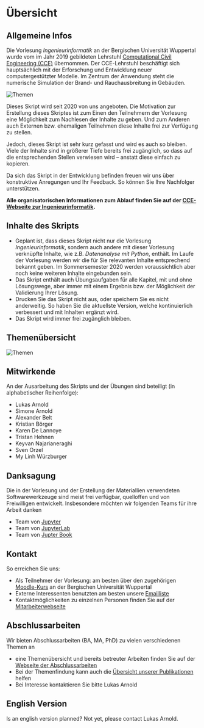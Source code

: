 # Übersicht

## Allgemeine Infos

Die Vorlesung *Ingenieurinformatik* an der Bergischen Universität Wuppertal wurde vom im Jahr 2019 gebildeten Lehrstuhl [Computational Civil Engineering (CCE)](https://cce.uni-wuppertal.de/) übernommen. Der CCE-Lehrstuhl beschäftigt sich hauptsächlich mit der Erforschung und Entwicklung neuer computergestützter Modelle. Im Zentrum der Anwendung steht die numerische Simulation der Brand- und Rauchausbreitung in Gebäuden.  


![Themen](./bilder/fire_banner.png)


Dieses Skript wird seit 2020 von uns angeboten. Die Motivation zur Erstellung dieses Skriptes ist zum Einen den Teilnehmern der Vorlesung eine Möglichkeit zum Nachlesen der Inhalte zu geben. Und zum Anderen auch Externen bzw. ehemaligen Teilnehmen diese Inhalte frei zur Verfügung zu stellen.

Jedoch, dieses Skript ist sehr kurz gefasst und wird es auch so bleiben. Viele der Inhalte sind in größerer Tiefe bereits frei zugänglich, so dass auf die entsprechenden Stellen verwiesen wird – anstatt diese einfach zu kopieren.  

Da sich das Skript in der Entwicklung befinden freuen wir uns über konstruktive Anregungen und Ihr Feedback. So können Sie Ihre Nachfolger unterstützen.

**Alle organisatorischen Informationen zum Ablauf finden Sie auf der [CCE-Webseite zur Ingenieurinformatik](https://cce.uni-wuppertal.de/index.php?id=4178&L=0).**

## Inhalte des Skripts

* Geplant ist, dass dieses Skript nicht nur die Vorlesung *Ingenieurinformatik*, sondern auch andere mit dieser Vorlesung verknüpfte Inhalte, wie z.B. *Datenanalyse mit Python*, enthält. Im Laufe der Vorlesung werden wir die für Sie relevanten Inhalte entsprechend bekannt geben. Im Sommersemester 2020 werden voraussichtlich aber noch keine weiteren Inhalte eingebunden sein.
* Das Skript enthält auch Übungsaufgaben für alle Kapitel, mit und ohne Lösungswege, aber immer mit einem Ergebnis bzw. der Möglichkeit der Validierung Ihrer Lösung.
* Drucken Sie das Skript nicht aus, oder speichern Sie es nicht anderweitig. So haben Sie die aktuellste Version, welche kontinuierlich verbessert und mit Inhalten ergänzt wird.
* Das Skript wird immer frei zugänglich bleiben.

## Themenübersicht

![Themen](./bilder/uebersicht_themen.png)

## Mitwirkende

An der Ausarbeitung des Skripts und der Übungen sind beteiligt (in alphabetischer Reihenfolge):

* Lukas Arnold
* Simone Arnold
* Alexander Belt
* Kristian Börger
* Karen De Lannoye
* Tristan Hehnen
* Keyvan Najarianeraghi
* Sven Orzel
* My Linh Würzburger

## Danksagung

Die in der Vorlesung und der Erstellung der Materiallien verwendeten Softwarewerkzeuge sind meist frei verfügbar, quelloffen und von Freiwilligen entwickelt. Insbesondere möchten wir folgenden Teams für ihre Arbeit danken

* Team von [Jupyter](https://github.com/jupyter/jupyter)
* Team von [JupyterLab](https://github.com/jupyterlab)
* Team von [Jupter Book](https://github.com/jupyter/jupyter-book)


## Kontakt

So erreichen Sie uns:
* Als Teilnehmer der Vorlesung: am besten über den zugehörigen [Moodle-Kurs](https://moodle.uni-wuppertal.de/course/view.php?id=27036) an der Bergischen Universität Wuppertal
* Externe Interessenten benutzten am besten unsere <a href="mailto:cce-inginf@lists.uni-wuppertal.de">Emailliste</a>
* Kontaktmöglichkeiten zu einzelnen Personen finden Sie auf der [Mitarbeiterwebseite](https://cce.uni-wuppertal.de/de/team/)


## Abschlussarbeiten

Wir bieten Abschlussarbeiten (BA, MA, PhD) zu vielen verschiedenen Themen an
* eine Themenübersicht und bereits betreuter Arbeiten finden Sie auf der [Webseite der Abschlussarbeiten](https://cce.uni-wuppertal.de/de/abschlussarbeiten/)
* Bei der Themenfindung kann auch die [Übersicht unserer Publikationen](https://www.fz-juelich.de/en/ias/ias-7/profiles/arnold-lukas/journal-articles) helfen
* Bei Interesse kontaktieren Sie bitte Lukas Arnold


## English Version

Is an english version planned? Not yet, please contact Lukas Arnold.

